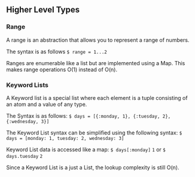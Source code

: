 ## Higher Level Types

### Range

A range is an abstraction that allows you to represent a range of numbers.

The syntax is as follows
`$ range = 1...2`

Ranges are enumerable like a list but are implemented using a Map.
This makes range operations O(1) instead of O(n).

### Keyword Lists

A Keyword list is a special list where each element is a tuple consisting of an atom and a value of any type.

The Syntax is as follows:
`$ days = [{:monday, 1}, {:tuesday, 2}, {:wednesday, 3}]`

The Keyword List syntax can be simplified using the following syntax:
`$ days = [monday: 1, tuesday: 2, wednesday: 3]`

Keyword List data is accessed like a map:
`$ days[:monday]`
`1`
or
`$ days.tuesday`
`2`

Since a Keyword List is a just a List, the lookup complexity is still O(n).
